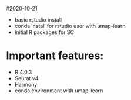 #2020-10-21
- basic rstudio install
- conda install for rstudio user with umap-learn
- initial R packages for SC

# Important features:
- R 4.0.3
- Seurat v4
- Harmony
- conda environment with umap-learn
